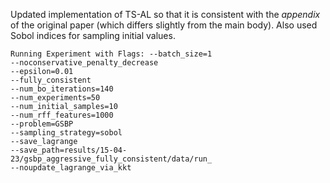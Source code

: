 Updated implementation of TS-AL so that it is consistent with the *appendix* of the
original paper (which differs slightly from the main body). Also used Sobol indices for
sampling initial values.

``` 
Running Experiment with Flags: --batch_size=1
--noconservative_penalty_decrease
--epsilon=0.01
--fully_consistent
--num_bo_iterations=140
--num_experiments=50
--num_initial_samples=10
--num_rff_features=1000
--problem=GSBP
--sampling_strategy=sobol
--save_lagrange
--save_path=results/15-04-23/gsbp_aggressive_fully_consistent/data/run_
--noupdate_lagrange_via_kkt
```